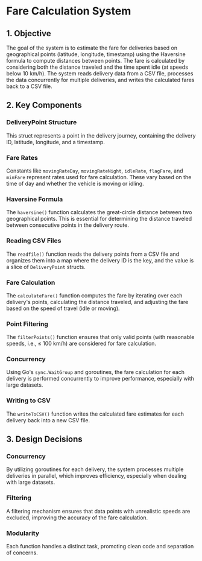 # Fare Calculation System

## 1. Objective
The goal of the system is to estimate the fare for deliveries based on geographical points (latitude, longitude, timestamp) using the Haversine formula to compute distances between points. The fare is calculated by considering both the distance traveled and the time spent idle (at speeds below 10 km/h). The system reads delivery data from a CSV file, processes the data concurrently for multiple deliveries, and writes the calculated fares back to a CSV file.

## 2. Key Components

### DeliveryPoint Structure
This struct represents a point in the delivery journey, containing the delivery ID, latitude, longitude, and a timestamp.

### Fare Rates
Constants like `movingRateDay`, `movingRateNight`, `idleRate`, `flagFare`, and `minFare` represent rates used for fare calculation. These vary based on the time of day and whether the vehicle is moving or idling.

### Haversine Formula
The `haversine()` function calculates the great-circle distance between two geographical points. This is essential for determining the distance traveled between consecutive points in the delivery route.

### Reading CSV Files
The `readfile()` function reads the delivery points from a CSV file and organizes them into a map where the delivery ID is the key, and the value is a slice of `DeliveryPoint` structs.

### Fare Calculation
The `calculateFare()` function computes the fare by iterating over each delivery's points, calculating the distance traveled, and adjusting the fare based on the speed of travel (idle or moving).

### Point Filtering
The `filterPoints()` function ensures that only valid points (with reasonable speeds, i.e., ≤ 100 km/h) are considered for fare calculation.

### Concurrency
Using Go's `sync.WaitGroup` and goroutines, the fare calculation for each delivery is performed concurrently to improve performance, especially with large datasets.

### Writing to CSV
The `writeToCSV()` function writes the calculated fare estimates for each delivery back into a new CSV file.

## 3. Design Decisions

### Concurrency
By utilizing goroutines for each delivery, the system processes multiple deliveries in parallel, which improves efficiency, especially when dealing with large datasets.

### Filtering
A filtering mechanism ensures that data points with unrealistic speeds are excluded, improving the accuracy of the fare calculation.

### Modularity
Each function handles a distinct task, promoting clean code and separation of concerns.


